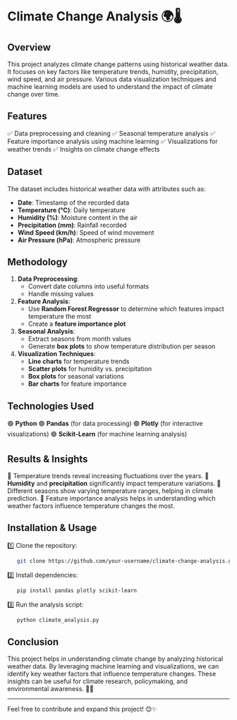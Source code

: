 # Climate Change Analysis 🌍🌡️

## Overview
This project analyzes climate change patterns using historical weather data. It focuses on key factors like temperature trends, humidity, precipitation, wind speed, and air pressure. Various data visualization techniques and machine learning models are used to understand the impact of climate change over time.

## Features
✅ Data preprocessing and cleaning
✅ Seasonal temperature analysis
✅ Feature importance analysis using machine learning
✅ Visualizations for weather trends
✅ Insights on climate change effects

## Dataset
The dataset includes historical weather data with attributes such as:
- **Date**: Timestamp of the recorded data
- **Temperature (°C)**: Daily temperature
- **Humidity (%)**: Moisture content in the air
- **Precipitation (mm)**: Rainfall recorded
- **Wind Speed (km/h)**: Speed of wind movement
- **Air Pressure (hPa)**: Atmospheric pressure

## Methodology
1. **Data Preprocessing**:
   - Convert date columns into useful formats
   - Handle missing values
2. **Feature Analysis**:
   - Use **Random Forest Regressor** to determine which features impact temperature the most
   - Create a **feature importance plot**
3. **Seasonal Analysis**:
   - Extract seasons from month values
   - Generate **box plots** to show temperature distribution per season
4. **Visualization Techniques**:
   - **Line charts** for temperature trends
   - **Scatter plots** for humidity vs. precipitation
   - **Box plots** for seasonal variations
   - **Bar charts** for feature importance

## Technologies Used
🟢 **Python**
🟢 **Pandas** (for data processing)
🟢 **Plotly** (for interactive visualizations)
🟢 **Scikit-Learn** (for machine learning analysis)

## Results & Insights
📌 Temperature trends reveal increasing fluctuations over the years.
📌 **Humidity** and **precipitation** significantly impact temperature variations.
📌 Different seasons show varying temperature ranges, helping in climate prediction.
📌 Feature importance analysis helps in understanding which weather factors influence temperature changes the most.

## Installation & Usage
1️⃣ Clone the repository:
```bash
   git clone https://github.com/your-username/climate-change-analysis.git
```
2️⃣ Install dependencies:
```bash
   pip install pandas plotly scikit-learn
```
3️⃣ Run the analysis script:
```bash
   python climate_analysis.py
```

## Conclusion
This project helps in understanding climate change by analyzing historical weather data. By leveraging machine learning and visualizations, we can identify key weather factors that influence temperature changes. These insights can be useful for climate research, policymaking, and environmental awareness. 🌱💡

---
Feel free to contribute and expand this project! 😊✨

